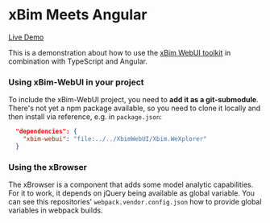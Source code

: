 # xBim Meets Angular

[Live Demo](https://xbim-web.dangl.me)

This is a demonstration about how to use the [xBim WebUI toolkit](https://github.com/GeorgDangl/XbimWebUI) in combination with TypeScript and Angular.

### Using xBim-WebUI in your project

To include the xBim-WebUI project, you need to **add it as a git-submodule**. There's not yet a npm package available,
so you need to clone it locally and then install via reference, e.g. in `package.json`:
``` JSON
  "dependencies": {
    "xbim-webui": "file:../../XbimWebUI/Xbim.WeXplorer"
  }

```

### Using the xBrowser

The xBrowser is a component that adds some model analytic capabilities. For it to work, it depends on jQuery being available as global variable.
You can see this repositories' `webpack.vendor.config.json` how to provide global variables in webpack builds.